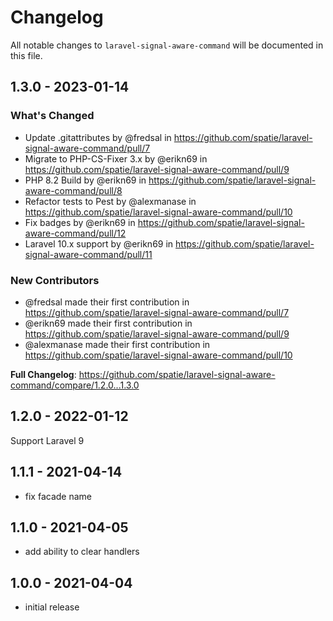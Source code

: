 # Changelog

All notable changes to `laravel-signal-aware-command` will be documented in this file.

## 1.3.0 - 2023-01-14

### What's Changed

- Update .gitattributes by @fredsal in https://github.com/spatie/laravel-signal-aware-command/pull/7
- Migrate to PHP-CS-Fixer 3.x by @erikn69 in https://github.com/spatie/laravel-signal-aware-command/pull/9
- PHP 8.2 Build by @erikn69 in https://github.com/spatie/laravel-signal-aware-command/pull/8
- Refactor tests to Pest by @alexmanase in https://github.com/spatie/laravel-signal-aware-command/pull/10
- Fix badges by @erikn69 in https://github.com/spatie/laravel-signal-aware-command/pull/12
- Laravel 10.x support by @erikn69 in https://github.com/spatie/laravel-signal-aware-command/pull/11

### New Contributors

- @fredsal made their first contribution in https://github.com/spatie/laravel-signal-aware-command/pull/7
- @erikn69 made their first contribution in https://github.com/spatie/laravel-signal-aware-command/pull/9
- @alexmanase made their first contribution in https://github.com/spatie/laravel-signal-aware-command/pull/10

**Full Changelog**: https://github.com/spatie/laravel-signal-aware-command/compare/1.2.0...1.3.0

## 1.2.0 - 2022-01-12

Support Laravel 9

## 1.1.1 - 2021-04-14

- fix facade name

## 1.1.0 - 2021-04-05

- add ability to clear handlers

## 1.0.0 - 2021-04-04

- initial release
